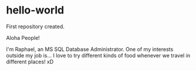 # hello-world
First repository created.

Aloha People!

I'm Raphael, an MS SQL Database Administrator.
One of my interests outside my job is...
I love to try different kinds of food whenever we travel in different places! xD
